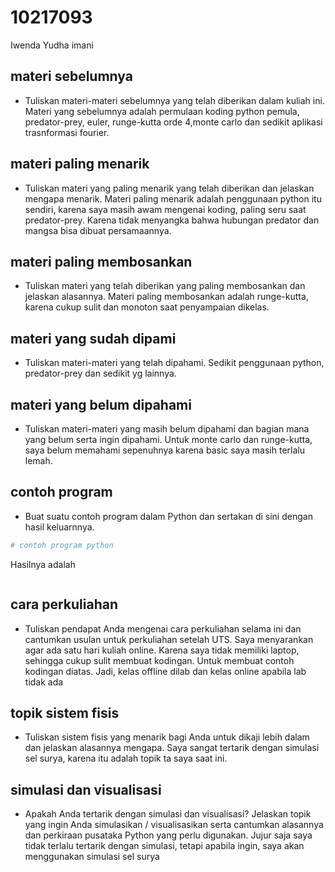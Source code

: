 # 10217093 
Iwenda Yudha imani


## materi sebelumnya
+ Tuliskan materi-materi sebelumnya yang telah diberikan dalam kuliah ini.
 Materi yang sebelumnya adalah permulaan koding python pemula, predator-prey, euler, runge-kutta orde 4,monte carlo dan sedikit aplikasi trasnformasi fourier. 

## materi paling menarik
+ Tuliskan materi yang paling menarik yang telah diberikan dan jelaskan mengapa menarik.
 Materi paling menarik adalah penggunaan python itu sendiri, karena saya masih awam mengenai koding, paling seru saat predator-prey. Karena tidak menyangka bahwa hubungan predator dan mangsa bisa dibuat persamaannya. 

## materi paling membosankan
+ Tuliskan materi yang telah diberikan yang paling membosankan dan jelaskan alasannya.
 Materi paling membosankan adalah runge-kutta, karena cukup sulit dan monoton saat penyampaian dikelas. 

## materi yang sudah dipami
+ Tuliskan materi-materi yang telah dipahami. 
Sedikit penggunaan python, predator-prey dan sedikit yg lainnya. 


## materi yang belum dipahami
+ Tuliskan materi-materi yang masih belum dipahami dan bagian mana yang belum serta ingin dipahami.
Untuk monte carlo dan runge-kutta, saya belum memahami sepenuhnya karena basic saya masih terlalu lemah. 

## contoh program
+ Buat suatu contoh program dalam Python dan sertakan di sini dengan hasil keluarnnya.

```python
# contoh program python
```

Hasilnya adalah

```
```


## cara perkuliahan
+ Tuliskan pendapat Anda mengenai cara perkuliahan selama ini dan cantumkan usulan untuk perkuliahan setelah UTS.
Saya menyarankan agar ada satu hari kuliah online. Karena saya tidak memiliki laptop, sehingga cukup sulit membuat kodingan. Untuk membuat contoh kodingan diatas. Jadi, kelas offline dilab dan kelas online apabila lab tidak ada

## topik sistem fisis
+ Tuliskan sistem fisis yang menarik bagi Anda untuk dikaji lebih dalam dan jelaskan alasannya mengapa.
Saya sangat tertarik dengan simulasi sel surya, karena itu adalah topik ta saya saat ini. 

## simulasi dan visualisasi
+ Apakah Anda tertarik dengan simulasi dan visualisasi? Jelaskan topik yang ingin Anda simulasikan / visualisasikan serta cantumkan alasannya dan perkiraan pusataka Python yang perlu digunakan.
Jujur saja saya tidak terlalu tertarik dengan simulasi, tetapi apabila ingin, saya akan menggunakan simulasi sel surya
